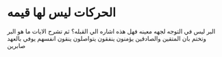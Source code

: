 # الحركات ليس لها قيمه
البر ليس في التوجه لجهه معينه فهل هذه اشاره الي القبله؟ ثم تشرح الايات ما هو البر وتختم بان المتقين والصادقين 
يؤمنون
ينفقون
يتواصلون
ينقون انفسهم
يوفي بالعهد
صابرين

